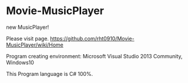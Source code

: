 # Movie-MusicPlayer
new MusicPlayer!

Please visit page.
https://github.com/rht0910/Movie-MusicPlayer/wiki/Home

Program creating environment: Microsoft Visual Studio 2013 Community, Windows10

This Program language is C# 100%.
